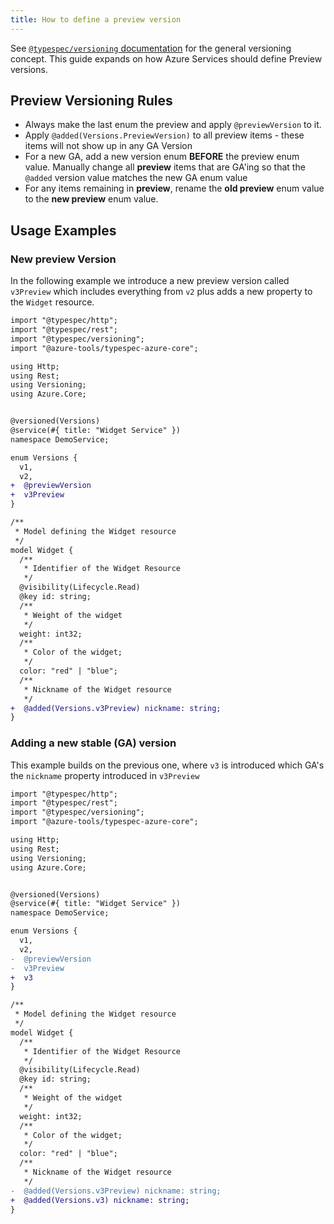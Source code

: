 ```yaml
---
title: How to define a preview version
---
```


See [`@typespec/versioning` documentation](https://typespec.io/docs/libraries/versioning/guide) for the general versioning concept. This guide expands on how Azure Services should define Preview versions.

## Preview Versioning Rules

- Always make the last enum the preview and apply `@previewVersion` to it.
- Apply `@added(Versions.PreviewVersion)` to all preview items - these items will not show up in any GA Version
- For a new GA, add a new version enum **BEFORE** the preview enum value. Manually change all __preview__ items that are GA'ing so that the `@added` version value matches the new GA enum value
- For any items remaining in __preview__, rename the __old preview__ enum value to the __new preview__ enum value.

## Usage Examples

### New preview Version

In the following example we introduce a new preview version called `v3Preview` which includes everything from `v2` plus adds a new property to the `Widget` resource.

```diff lang=tsp
import "@typespec/http";
import "@typespec/rest";
import "@typespec/versioning";
import "@azure-tools/typespec-azure-core";

using Http;
using Rest;
using Versioning;
using Azure.Core;


@versioned(Versions)
@service(#{ title: "Widget Service" })
namespace DemoService;

enum Versions {
  v1,
  v2,
+  @previewVersion
+  v3Preview
}

/**
 * Model defining the Widget resource
 */
model Widget {
  /**
   * Identifier of the Widget Resource
   */
  @visibility(Lifecycle.Read)
  @key id: string;
  /**
   * Weight of the widget
   */
  weight: int32;
  /**
   * Color of the widget;
   */
  color: "red" | "blue";
  /**
   * Nickname of the Widget resource
   */
+  @added(Versions.v3Preview) nickname: string;
}
```

### Adding a new stable (GA) version

This example builds on the previous one, where `v3` is introduced which GA's the `nickname` property introduced in `v3Preview`

```diff lang=tsp
import "@typespec/http";
import "@typespec/rest";
import "@typespec/versioning";
import "@azure-tools/typespec-azure-core";

using Http;
using Rest;
using Versioning;
using Azure.Core;


@versioned(Versions)
@service(#{ title: "Widget Service" })
namespace DemoService;

enum Versions {
  v1,
  v2,
-  @previewVersion
-  v3Preview
+  v3
}

/**
 * Model defining the Widget resource
 */
model Widget {
  /**
   * Identifier of the Widget Resource
   */
  @visibility(Lifecycle.Read)
  @key id: string;
  /**
   * Weight of the widget
   */
  weight: int32;
  /**
   * Color of the widget;
   */
  color: "red" | "blue";
  /**
   * Nickname of the Widget resource
   */
-  @added(Versions.v3Preview) nickname: string;
+  @added(Versions.v3) nickname: string;
}
```
